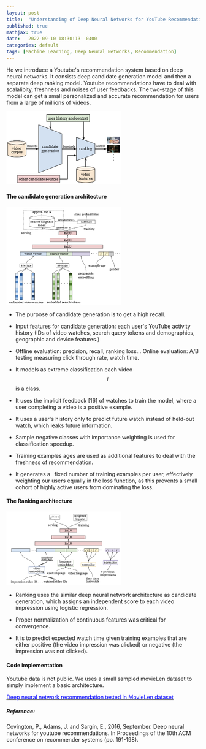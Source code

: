 ```yaml
---
layout: post
title:  "Understanding of Deep Neural Networks for YouTube Recommendations"
published: true
mathjax: true
date:   2022-09-10 18:30:13 -0400
categories: default
tags: [Machine Learning, Deep Neural Networks, Recommendation]
---
```


He we introduce a Youtube's recommendation system based on deep neural networks. It consists deep candidate generation model and then a separate deep ranking model. 
Youtube recommendations have to deal with scalalibity, freshness and noises of user feedbacks.
The two-stage of this model can get a small personalized and accurate recommendation for users from a large of millions of videos.

<img src="/assets/images/2022_09_10//recommendation_youtube/recommendation_system_architecture.png" width="300">

#### The candidate generation architecture
<img src="/assets/images/2022_09_10//recommendation_youtube/deep_candidate_generation.png" width="300">


* The purpose of candidate generation is to get a high recall.

* Input features for candidate generation:
each user's YouTube activity history (IDs of video watches, search query tokens and demographics, geographic and device features.)

* Offline evaluation: precision, recall, ranking loss... Online evaluation: A/B testing measuring click through rate, watch time.

* It models as extreme classification each video $$i$$ is a class.

* It uses the implicit feedback [16] of watches to train the model, where a
user completing a video is a positive example.

* It uses a user's history only to predict future watch instead of held-out watch, which leaks future information.

* Sample negative classes with importance weighting is used for classification speedup.

* Training examples ages are used as additional features to deal with the freshness of recommendation.

* It generates a  fixed number of training examples per user, effectively weighting
our users equally in the loss function, as this prevents a small cohort of highly active users from dominating the loss.


#### The Ranking architecture
<img src="/assets/images/2022_09_10//recommendation_youtube/Deep_ranking_network_architecture.png" width="300">

* Ranking uses the similar deep neural network architecture as candidate generation, which assigns an independent score to each video impression using logistic regression.

* Proper normalization of continuous features was critical for convergence.

* It is to predict expected watch time given training examples that are either positive (the video impression was
clicked) or negative (the impression was not clicked).

#### Code implementation
Youtube data is not public. 
We uses a small sampled movieLen dataset to simply implement a basic architecture.

[<span style="color:blue;"> Deep neural network recommendation tested in MovieLen dataset </span>](https://github.com/windhaunting/Machine-Learning-Deep-Learning-Codes-Practice/blob/main/recommendation_systems/deep_neural_network_recommendation.ipynb)


##### Reference:
Covington, P., Adams, J. and Sargin, E., 2016, September. Deep neural networks for youtube recommendations. In Proceedings of the 10th ACM conference on recommender systems (pp. 191-198).